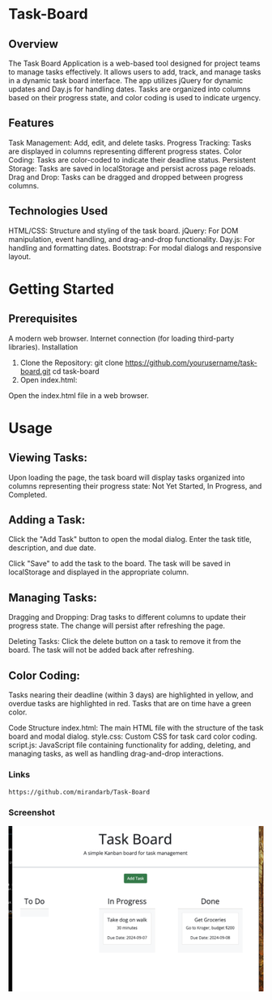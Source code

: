 # Task-Board

## Overview

The Task Board Application is a web-based tool designed for project teams to manage tasks effectively. It allows users to add, track, and manage tasks in a dynamic task board interface. The app utilizes jQuery for dynamic updates and Day.js for handling dates. Tasks are organized into columns based on their progress state, and color coding is used to indicate urgency.

## Features

Task Management: Add, edit, and delete tasks.
Progress Tracking: Tasks are displayed in columns representing different progress states.
Color Coding: Tasks are color-coded to indicate their deadline status.
Persistent Storage: Tasks are saved in localStorage and persist across page reloads.
Drag and Drop: Tasks can be dragged and dropped between progress columns.

## Technologies Used

HTML/CSS: Structure and styling of the task board.
jQuery: For DOM manipulation, event handling, and drag-and-drop functionality.
Day.js: For handling and formatting dates.
Bootstrap: For modal dialogs and responsive layout.

# Getting Started

## Prerequisites
A modern web browser.
Internet connection (for loading third-party libraries).
Installation
1. Clone the Repository:
    git clone https://github.com/yourusername/task-board.git
cd task-board
2. Open index.html:

Open the index.html file in a web browser.

# Usage

## Viewing Tasks:

Upon loading the page, the task board will display tasks organized into columns representing their progress state: Not Yet Started, In Progress, and Completed.

## Adding a Task:

Click the "Add Task" button to open the modal dialog.
Enter the task title, description, and due date.

Click "Save" to add the task to the board. The task will be saved in localStorage and displayed in the appropriate column.

## Managing Tasks:

Dragging and Dropping: Drag tasks to different columns to update their progress state. The change will persist after refreshing the page.

Deleting Tasks: Click the delete button on a task to remove it from the board. The task will not be added back after refreshing.

## Color Coding:

Tasks nearing their deadline (within 3 days) are highlighted in yellow, and overdue tasks are highlighted in red. Tasks that are on time have a green color.

Code Structure
index.html: The main HTML file with the structure of the task board and modal dialog.
style.css: Custom CSS for task card color coding.
script.js: JavaScript file containing functionality for adding, deleting, and managing tasks, as well as handling drag-and-drop interactions.

### Links
    https://github.com/mirandarb/Task-Board


### Screenshot

![Task Board](./assets/images/task-board.png)